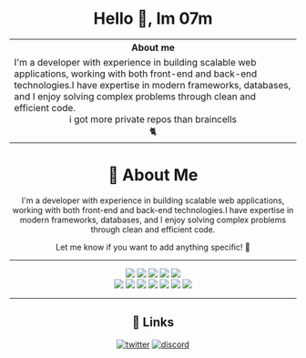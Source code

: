 <div align="center">

# Hello 👋, Im 07m

<div align="center">

<table border="0">
  <tr>
    <th colspan="2">About me</th>
  </tr>
  <tr>
    <td>
      <div style="display: flex; flex-direction: column; align-items: center; justify-content: center;">
        <span>I'm a developer with experience in building scalable web applications, working with both front-end and back-end technologies.I have expertise in modern frameworks, databases, and I enjoy solving complex problems through clean and efficient code.</span>
        <span>i got more private repos than braincells</span>
        <span>🐈</span>
      </div>
    </td>
  </tr>
</table>

</div>




# 🚀 About Me

I'm a developer with experience in building scalable web applications, working with both front-end and back-end technologies.I have expertise in modern frameworks, databases, and I enjoy solving complex problems through clean and efficient code.

Let me know if you want to add anything specific! 🚀

<hr>

<p align="center">
  <a href="https://en.wikipedia.org/wiki/C%2B%2B"><img src="https://ziadoua.github.io/m3-Markdown-Badges/badges/C++/c++3.svg" /></a>
  <a href="https://en.wikipedia.org/wiki/C_Sharp_(programming_language)"><img src="https://ziadoua.github.io/m3-Markdown-Badges/badges/CSharp/csharp3.svg" /></a>
  <a href="https://www.python.org/"><img src="https://ziadoua.github.io/m3-Markdown-Badges/badges/Python/python3.svg" /></a>
  <a href="https://developer.mozilla.org/en-US/docs/Web/JavaScript"><img src="https://ziadoua.github.io/m3-Markdown-Badges/badges/Javascript/javascript3.svg" /></a>
  <a href="https://nodejs.org/"><img src="https://ziadoua.github.io/m3-Markdown-Badges/badges/NodeJS/nodejs3.svg" /></a><br>
  <a href="https://developer.mozilla.org/en-US/docs/Web/HTML"><img src="https://ziadoua.github.io/m3-Markdown-Badges/badges/HTML/html3.svg" /></a>
  <a href="https://developer.mozilla.org/en-US/docs/Web/CSS"><img src="https://ziadoua.github.io/m3-Markdown-Badges/badges/CSS/css3.svg" /></a>
  <a href="https://www.java.com/"><img src="https://ziadoua.github.io/m3-Markdown-Badges/badges/PHP/php1.svg" /></a>
  <a href="https://www.java.com/"><img src="https://ziadoua.github.io/m3-Markdown-Badges/badges/Java/java2.svg" /></a>
  <a href="https://www.java.com/"><img src="https://ziadoua.github.io/m3-Markdown-Badges/badges/MySQL/mysql2.svg" /></a>
  <a href="https://www.java.com/"><img src="https://ziadoua.github.io/m3-Markdown-Badges/badges/npm/npm1.svg" /></a>
  <a href="https://www.java.com/"><img src="https://ziadoua.github.io/m3-Markdown-Badges/badges/Shell/shell1.svg" /></a>
</p>

<hr>

## 🔗 Links
[![twitter](https://img.shields.io/badge/vercel-000000?style=for-the-badge&logo=vercel&logoColor=white)](https://07m.vercel.app/)
[![discord](https://img.shields.io/badge/discord-4f5ae1?style=for-the-badge&logo=discord&logoColor=white)](https://discord.gg/bk9nHuSbDJ)

</div>
